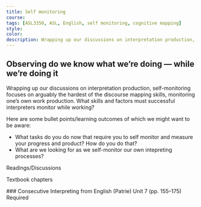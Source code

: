 ```yaml
---
title: Self monitoring
course:
tags: [ASL3350, ASL, English, self monitoring, cognitive mapping]
style: 
color: 
description: Wrapping up our discussions on interpretation production, self-monitoring focuses on arguably the hardest of the discourse mapping skills, monitoring one’s own work production. What skills and factors must successful interpreters monitor while working?
---
```


## Observing do we know what we’re doing — while we’re doing it

<p class="lead">Wrapping up our discussions on interpretation production, self-monitoring focuses on arguably the hardest of the discourse mapping skills, monitoring one’s own work production. What skills and factors must successful interpreters monitor while working?</p>

Here are some bullet points/learning outcomes of which we might want to be aware:
* What tasks do you do now that require you to self monitor and measure your progress and product? How do you do that?
* What are we looking for as we self-monitor our own intepreting processes?

Readings/Discussions

<p class="h4">Textbook chapters</p>
### Consecutive Interpreting from English (Patrie)
Unit 7 (pp. 155–175) <span class="badge badge-pill badge-danger">Required</span>
